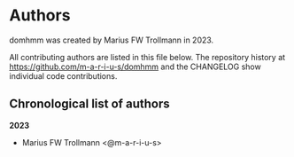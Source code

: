 # Authors

domhmm was created by Marius FW Trollmann in 2023.


All contributing authors are listed in this file below.
The repository history at https://github.com/m-a-r-i-u-s/domhmm
and the CHANGELOG show individual code contributions.

## Chronological list of authors

<!--
The rules for this file:
  * Authors are sorted chronologically, earliest to latest
  * Please format it each entry as "Preferred name <GitHub username>"
  * Your preferred name is whatever you wish to go by --
    it does *not* have to be your legal name!
  * Please start a new section for each new year
  * Don't ever delete anything
-->

**2023**
- Marius FW Trollmann <@m-a-r-i-u-s>